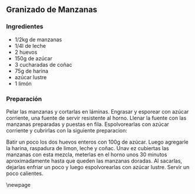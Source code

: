 ## Granizado de Manzanas

### Ingredientes

- 1/2kg de manzanas
- 1/4l de leche
- 2 huevos
- 150g de azúcar
- 3 cucharadas de coñac
- 75g de harina
- azúcar lustre
- 1 limón

### Preparación

Pelar las manzanas y cortarlas en láminas.
Engrasar y esporear con azúcar corriente,
una fuente de servir resistente al horno.
Llenar la fuente con las manzanas preparadas y puestas en fila.
Espolvorearlas  con azúcar corriente y cubrirlas con la siguiente preparacion:

Batir un poco los dos huevos enteros con 100g de azúcar.
Luego  agregarle la harina, raspadura de limon, leche y coñac.
Unav ez cubiertas las manzanas con esta mezcla,
meterlas en el horno unos 30 minutos aproximadamente hasta que queden las manzanas doradas.
Al sacarlas, dejarlas enfriar un poco y luego espolvorearlas con azúcar lustre.
Servir un poco calientes.

\newpage
